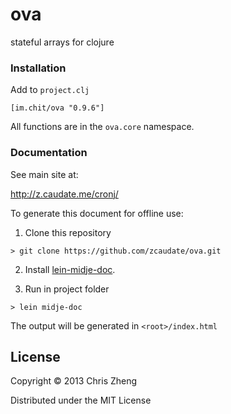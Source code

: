 # ova

stateful arrays for clojure

### Installation

Add to `project.clj`

    [im.chit/ova "0.9.6"]

All functions are in the `ova.core` namespace.

### Documentation

See main site at:

http://z.caudate.me/cronj/

To generate this document for offline use: 

  1. Clone this repository
  
    > git clone https://github.com/zcaudate/ova.git
  
  2. Install [lein-midje-doc](http://z.caudate.me/lein-midje-doc). 
  
  3. Run in project folder
  
    > lein midje-doc

The output will be generated in `<root>/index.html`


## License
Copyright © 2013 Chris Zheng

Distributed under the MIT License
